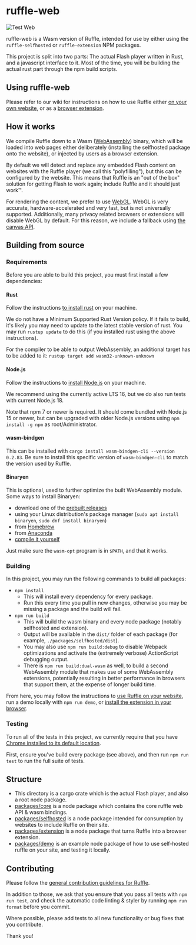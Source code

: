 # ruffle-web

![Test Web](https://github.com/ruffle-rs/ruffle/workflows/Test%20Web/badge.svg)

ruffle-web is a Wasm version of Ruffle, intended for use by either
using the `ruffle-selfhosted` or `ruffle-extension` NPM packages.

This project is split into two parts: The actual Flash player written in Rust,
and a javascript interface to it. Most of the time, you will be building the
actual rust part through the npm build scripts.

## Using ruffle-web

Please refer to our wiki for instructions on how to use Ruffle either
[on your own website](https://github.com/ruffle-rs/ruffle/wiki/Using-Ruffle#web),
or as a [browser extension](https://github.com/ruffle-rs/ruffle/wiki/Using-Ruffle#browser-extension).

## How it works

We compile Ruffle down to a Wasm ([WebAssembly](https://webassembly.org/)) binary, which will be loaded
into web pages either deliberately (installing the selfhosted package onto the website), or injected
by users as a browser extension.

By default we will detect and replace any embedded Flash content on websites with the Ruffle player
(we call this "polyfilling"), but this can be configured by the website. This means that Ruffle is an
"out of the box" solution for getting Flash to work again; include Ruffle and it should just work™.

For rendering the content, we prefer to use [WebGL](https://developer.mozilla.org/en-US/docs/Web/API/WebGL_API).
WebGL is very accurate, hardware-accelerated and very fast, but is not universally supported.
Additionally, many privacy related browsers or extensions will disable WebGL by default.
For this reason, we include a fallback using [the canvas API](https://developer.mozilla.org/en-US/docs/Web/API/Canvas_API).

## Building from source

### Requirements

Before you are able to build this project, you must first install a few dependencies:

#### Rust

Follow the instructions [to install rust](https://www.rust-lang.org/tools/install) on your machine.

We do not have a Minimum Supported Rust Version policy. If it fails to build, it's likely you may need
to update to the latest stable version of rust. You may run `rustup update` to do this (if you installed
rust using the above instructions).

For the compiler to be able to output WebAssembly, an additional target has to be added to it: `rustup target add wasm32-unknown-unknown`

#### Node.js

Follow the instructions to [install Node.js](https://nodejs.org/) on your machine.

We recommend using the currently active LTS 16, but we do also run tests with current Node.js 18.

Note that npm 7 or newer is required. It should come bundled with Node.js 15 or newer, but can be upgraded with older Node.js versions using `npm install -g npm` as root/Administrator.

#### wasm-bindgen

<!-- Be sure to also update the wasm-bindgen-cli version in `.github/workflows/*.yml` and `web/Cargo.toml`. -->

This can be installed with `cargo install wasm-bindgen-cli --version 0.2.83`. Be sure to install this specific version of `wasm-bindgen-cli` to match the version used by Ruffle.

#### Binaryen

This is optional, used to further optimize the built WebAssembly module.
Some ways to install Binaryen:

-   download one of the [prebuilt releases](https://github.com/WebAssembly/binaryen/releases/)
-   using your Linux distribution's package manager (`sudo apt install binaryen`, `sudo dnf install binaryen`)
-   from [Homebrew](https://formulae.brew.sh/formula/binaryen)
-   from [Anaconda](https://anaconda.org/conda-forge/binaryen)
-   [compile it yourself](https://github.com/WebAssembly/binaryen#building)

Just make sure the `wasm-opt` program is in `$PATH`, and that it works.

### Building

In this project, you may run the following commands to build all packages:

-   `npm install`
    -   This will install every dependency for every package.
    -   Run this every time you pull in new changes, otherwise you may be missing a package and the build will fail.
-   `npm run build`
    -   This will build the wasm binary and every node package (notably selfhosted and extension).
    -   Output will be available in the `dist/` folder of each package (for example, `./packages/selfhosted/dist`).
    -   You may also use `npm run build:debug` to disable Webpack optimizations and activate the (extremely verbose) ActionScript debugging output.
    -   There is `npm run build:dual-wasm` as well, to build a second WebAssembly module that makes use of some WebAssembly extensions,
        potentially resulting in better performance in browsers that support them, at the expense of longer build time.

From here, you may follow the instructions to [use Ruffle on your website](packages/selfhosted/README.md),
run a demo locally with `npm run demo`, or [install the extension in your browser](https://github.com/ruffle-rs/ruffle/wiki/Using-Ruffle#browser-extension).

### Testing

To run all of the tests in this project, we currently require that you have [Chrome installed to its default location](https://www.google.com/chrome/).

First, ensure you've build every package (see above), and then run `npm run test` to run the full suite of tests.

## Structure

-   This directory is a cargo crate which is the actual Flash player, and also a root node package.
-   [packages/core](packages/core) is a node package which contains the core ruffle web API & wasm bindings.
-   [packages/selfhosted](packages/selfhosted) is a node package intended for consumption by websites to include Ruffle on their site.
-   [packages/extension](packages/extension) is a node package that turns Ruffle into a browser extension.
-   [packages/demo](packages/demo) is an example node package of how to use self-hosted ruffle on your site, and testing it locally.

## Contributing

Please follow the [general contribution guidelines for Ruffle](../CONTRIBUTING.md).

In addition to those, we ask that you ensure that you pass all tests with `npm run test`, and check the automatic code
linting & styler by running `npm run format` before you commit.

Where possible, please add tests to all new functionality or bug fixes that you contribute.

Thank you!
